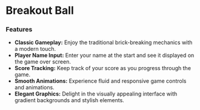 # Breakout Ball
### Features
- **Classic Gameplay:** Enjoy the traditional brick-breaking mechanics with a modern touch.
- **Player Name Input:** Enter your name at the start and see it displayed on the game over screen.
- **Score Tracking:** Keep track of your score as you progress through the game.
- **Smooth Animations:** Experience fluid and responsive game controls and animations.
- **Elegant Graphics:** Delight in the visually appealing interface with gradient backgrounds and stylish elements.
